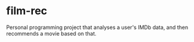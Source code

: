 # film-rec
Personal programming project that analyses a user's IMDb data, and then recommends a movie based on that.
